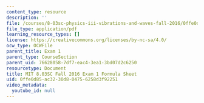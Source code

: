 ```yaml
---
content_type: resource
description: ''
file: /courses/8-03sc-physics-iii-vibrations-and-waves-fall-2016/0ffe0d85ac3230d804756258d3f92251_MIT8_03SCF16_Exam1_Formula.pdf
file_type: application/pdf
learning_resource_types: []
license: https://creativecommons.org/licenses/by-nc-sa/4.0/
ocw_type: OCWFile
parent_title: Exam 1
parent_type: CourseSection
parent_uid: 76628058-7df7-eac4-3ea1-3bd07d2c6250
resourcetype: Document
title: MIT 8.03SC Fall 2016 Exam 1 Formula Sheet
uid: 0ffe0d85-ac32-30d8-0475-6258d3f92251
video_metadata:
  youtube_id: null
---
```

